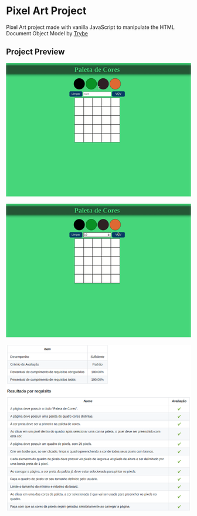  # Pixel Art Project 
 Pixel Art project made with vanilla JavaScript to manipulate the HTML Document Object Model by [Trybe](https://www.betrybe.com/)

## Project Preview
![Project Preview](./images/ezgif.com-gif-maker.gif)
<br><br>
![Project Preview](./images/ezgif.com-gif-maker-2.gif)
<br><br>
![Project Requirements](./images/Screenshot_20201220_191537.png)
